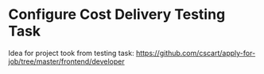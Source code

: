 # Configure Cost Delivery Testing Task

Idea for project took from testing task: https://github.com/cscart/apply-for-job/tree/master/frontend/developer